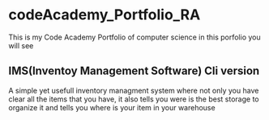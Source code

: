 # codeAcademy_Portfolio_RA
This is my Code Academy Portfolio of computer science in this porfolio you will see


## IMS(Inventoy Management Software) Cli version
 A simple yet usefull inventory managment system where not only you have clear all the items that you have, it also tells you were is the best storage to organize it and tells you where is your item in your warehouse


 